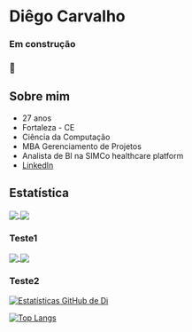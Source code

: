 # Diêgo Carvalho
### Em construção <h3> :construction:


## **Sobre mim**
* 27 anos
* Fortaleza - CE
* Ciência da Computação
* MBA Gerenciamento de Projetos
* Analista de BI na SIMCo healthcare platform
* [LinkedIn](https://www.linkedin.com/in/diegocarvalhof/)




## **Estatística**
<a href="https://github.com/DiCarvalhof/github-readme-stats">
  <img align="center" src="https://github-readme-stats.vercel.app/api?username=DiCarvalhof&show_icons=true&theme=dark"/>
</a>


<a href="https://github.com/DiCarvalhof/github-readme-stats">
  <img align="center" src="https://github-readme-stats.vercel.app/api/top-langs/?username=DiCarvalhof&theme=dark"/>
</a>

### Teste1
<a href="https://github.com/DiCarvalhof/github-readme-stats">
  <img align="center" src="https://github-readme-stats.vercel.app/api/pin/?username=DiCarvalhof"/>
</a>

<a href="https://github.com/DiCarvalhof/convoychat">
  <img align="center" src ="https://github-readme-stats.vercel.app/api/pin/?username=DiCarvalhof"/>
</a>


### Teste2
[![Estatísticas GitHub de Di](https://github-readme-stats.vercel.app/api?username=DiCarvalhof)](https://github.com/DiCarvalhof/github-readme-stats)

[![Top Langs](https://github-readme-stats.vercel.app/api/top-langs/?username=DiCarvalhof&layout=compact)](https://github.com/DiCarvalhof/github-readme-Estatísticas)